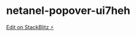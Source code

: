 # netanel-popover-ui7heh

[Edit on StackBlitz ⚡️](https://stackblitz.com/edit/netanel-popover-ui7heh)